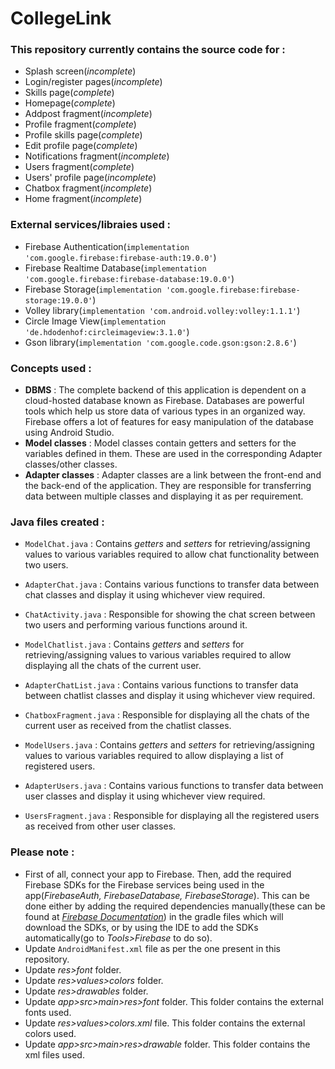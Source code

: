 # CollegeLink

### This repository currently contains the source code for :

- Splash screen(_incomplete_)
- Login/register pages(_incomplete_)
- Skills page(_complete_)
- Homepage(_complete_)
- Addpost fragment(_incomplete_)
- Profile fragment(_complete_)
- Profile skills page(_complete_)
- Edit profile page(_complete_)
- Notifications fragment(_incomplete_)
- Users fragment(_complete_)
- Users' profile page(_incomplete_)
- Chatbox fragment(_incomplete_)
- Home fragment(_incomplete_)

### External services/libraies used :

- Firebase Authentication(`implementation 'com.google.firebase:firebase-auth:19.0.0'`)
- Firebase Realtime Database(`implementation 'com.google.firebase:firebase-database:19.0.0'`)
- Firebase Storage(`implementation 'com.google.firebase:firebase-storage:19.0.0'`)
- Volley library(`implementation 'com.android.volley:volley:1.1.1'`)
- Circle Image View(`implementation 'de.hdodenhof:circleimageview:3.1.0'`)
- Gson library(`implementation 'com.google.code.gson:gson:2.8.6'`)

### Concepts used :

- **DBMS** : The complete backend of this application is dependent on a cloud-hosted database known as Firebase. Databases are powerful tools which help us store data of various types in an organized way. Firebase offers a lot of features for easy manipulation of the database using Android Studio.
- **Model classes** : Model classes contain getters and setters for the variables defined in them. These are used in the corresponding Adapter classes/other classes.
- **Adapter classes** : Adapter classes are a link between the front-end and the back-end of the application. They are responsible for transferring data between multiple classes and displaying it as per requirement.

### Java files created :

- `ModelChat.java` : Contains _getters_ and _setters_ for retrieving/assigning values to various variables required to allow chat functionality between two users.
- `AdapterChat.java` : Contains various functions to transfer data between chat classes and display it using whichever view required.
- `ChatActivity.java` : Responsible for showing the chat screen between two users and performing various functions around it.
- `ModelChatlist.java` : Contains _getters_ and _setters_ for retrieving/assigning values to various variables required to allow displaying all the chats of the current user.
- `AdapterChatList.java` : Contains various functions to transfer data between chatlist classes and display it using whichever view required.
- `ChatboxFragment.java` : Responsible for displaying all the chats of the current user as received from the chatlist classes.

- `ModelUsers.java` : Contains _getters_ and _setters_ for retrieving/assigning values to various variables required to allow displaying a list of registered users.
- `AdapterUsers.java` : Contains various functions to transfer data between user classes and display it using whichever view required.
- `UsersFragment.java` : Responsible for displaying all the registered users as received from other user classes.

### Please note :

- First of all, connect your app to Firebase. Then, add the required Firebase SDKs for the Firebase services being used in the app(_FirebaseAuth, FirebaseDatabase, FirebaseStorage_). This can be done either by adding the required dependencies manually(these can be found at [_Firebase Documentation_](https://firebase.google.com/docs)) in the gradle files which will download the SDKs, or by using the IDE to add the SDKs automatically(go to _Tools>Firebase_ to do so).
- Update `AndroidManifest.xml` file as per the one present in this repository.
- Update _res>font_ folder.
- Update _res>values>colors_ folder.
- Update _res>drawables_ folder.
- Update _app>src>main>res>font_ folder. This folder contains the external fonts used.
- Update _res>values>colors.xml_ file. This folder contains the external colors used.
- Update _app>src>main>res>drawable_ folder. This folder contains the xml files used.
